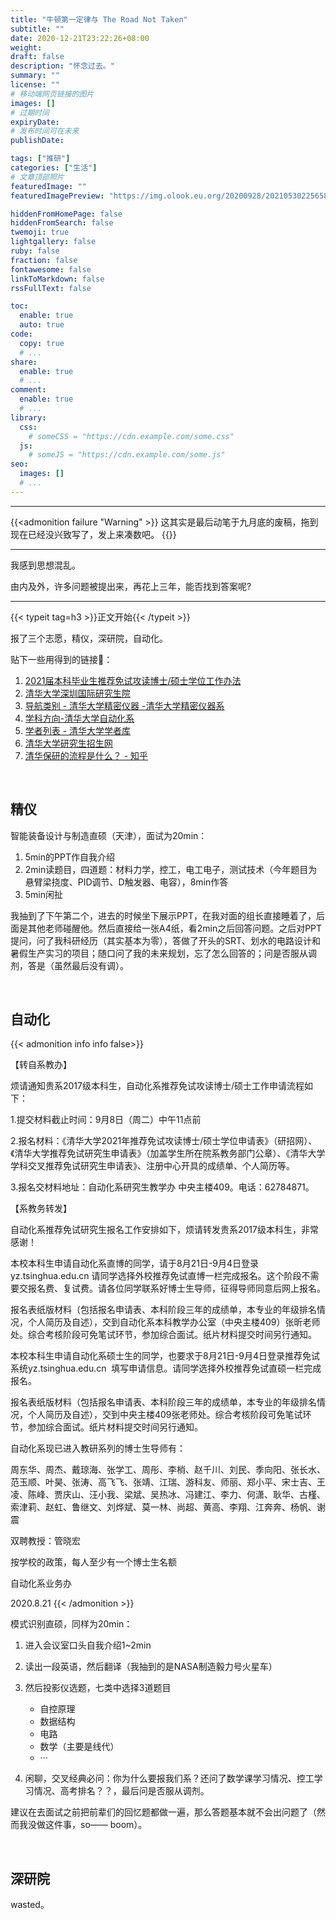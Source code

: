 ```yaml
---
title: "牛顿第一定律与 The Road Not Taken"
subtitle: ""
date: 2020-12-21T23:22:26+08:00
weight: 
draft: false
description: "怀念过去。"
summary: ""
license: ""
# 移动端网页链接的图片
images: []
# 过期时间
expiryDate: 
# 发布时间可在未来
publishDate: 

tags: ["推研"]
categories: ["生活"]
# 文章顶部照片
featuredImage: ""
featuredImagePreview: "https://img.olook.eu.org/20200928/20210530225658.jpg"

hiddenFromHomePage: false
hiddenFromSearch: false
twemoji: true
lightgallery: false
ruby: false
fraction: false
fontawesome: false
linkToMarkdown: false
rssFullText: false

toc:
  enable: true
  auto: true
code:
  copy: true
  # ...
share:
  enable: true
  # ...
comment:
  enable: true
  # ...
library:
  css:
    # someCSS = "https://cdn.example.com/some.css"
  js:
    # someJS = "https://cdn.example.com/some.js"
seo:
  images: []
  # ...
---
```


<!--more-->
---
{{<admonition failure "Warning" >}}
这其实是最后动笔于九月底的废稿，拖到现在已经没兴致写了，发上来凑数吧。
{{</admonition>}}

---


我感到思想混乱。

由内及外，许多问题被提出来，再花上三年，能否找到答案呢?

---

{{< typeit tag=h3 >}}正文开始{{< /typeit >}}

报了三个志愿，精仪，深研院，自动化。

贴下一些用得到的链接:link:：

1. [2021届本科毕业生推荐免试攻读博士/硕士学位工作办法](https://mp.weixin.qq.com/s?__biz=MzAxMDcwMDcwOQ==&mid=2655840146&idx=1&sn=8191a6411605e68c31ea5a2a1a3ff98f)
2. [清华大学深圳国际研究生院](https://www.sigs.tsinghua.edu.cn)
3. [导航类别 - 清华大学精密仪器 -清华大学精密仪器系](http://faculty.dpi.tsinghua.edu.cn/index.html)
4. [学科方向-清华大学自动化系](http://www.au.tsinghua.edu.cn/kxyj/xkfx.htm)
5. [学者列表 - 清华大学学者库](https://thurid.lib.tsinghua.edu.cn/scholar/?departmentsCode=6)
6. [清华大学研究生招生网](http://yz.tsinghua.edu.cn/)
7. [清华保研的流程是什么？ - 知乎](https://www.zhihu.com/question/29092915/answer/101719217)

​    

## 精仪

智能装备设计与制造直硕（天津），面试为20min：

1. 5min的PPT作自我介绍
2. 2min读题目，四道题：材料力学，控工，电工电子，测试技术（今年题目为悬臂梁挠度、PID调节、D触发器、电容），8min作答
3. 5min闲扯

我抽到了下午第二个，进去的时候坐下展示PPT，在我对面的组长直接睡着了，后面是其他老师碰醒他。然后直接给一张A4纸，看2min之后回答问题。之后对PPT提问，问了我科研经历（其实基本为零），答做了开头的SRT、划水的电路设计和暑假生产实习的项目；随口问了我的未来规划，忘了怎么回答的；问是否服从调剂，答是（虽然最后没有调）。

​    

## 自动化

{{< admonition info info false>}}

【转自系教办】

烦请通知贵系2017级本科生，自动化系推荐免试攻读博士/硕士工作申请流程如下：

1.提交材料截止时间：9月8日（周二）中午11点前

2.报名材料：《清华大学2021年推荐免试攻读博士/硕士学位申请表》（研招网）、《清华大学推荐免试研究生申请表》（加盖学生所在院系教务部门公章）、《清华大学学科交叉推荐免试研究生申请表》、注册中心开具的成绩单、个人简历等。

3.报名交材料地址：自动化系研究生教学办 中央主楼409。电话：62784871。

【系教务转发】

自动化系推荐免试研究生报名工作安排如下，烦请转发贵系2017级本科生，非常感谢！

本校本科生申请自动化系直博的同学，请于8月21日-9月4日登录yz.tsinghua.edu.cn 请同学选择外校推荐免试直博一栏完成报名。这个阶段不需要交报名费、复试费。请各位同学联系好博士生导师，征得导师同意后网上报名。

报名表纸版材料（包括报名申请表、本科阶段三年的成绩单，本专业的年级排名情况，个人简历及自述），交到自动化系本科教学办公室（中央主楼409）张昕老师处。综合考核阶段可免笔试环节，参加综合面试。纸片材料提交时间另行通知。

本校本科生申请自动化系硕士生的同学，也要求于8月21日-9月4日登录推荐免试系统yz.tsinghua.edu.cn  填写申请信息。请同学选择外校推荐免试直硕一栏完成报名。

报名表纸版材料（包括报名申请表、本科阶段三年的成绩单，本专业的年级排名情况，个人简历及自述），交到中央主楼409张老师处。综合考核阶段可免笔试环节，参加综合面试。纸片材料提交时间另行通知。

自动化系现已进入教研系列的博士生导师有：

周东华、周杰、戴琼海、张学工、周彤、李梢、赵千川、刘民、季向阳、张长水、范玉顺、叶昊、张涛、高飞飞、张靖、江瑞、游科友、师丽、郑小平、宋士吉、王凌、陈峰、贾庆山、汪小我、梁斌、吴热冰、冯建江、李力、何潇、耿华、古槿、索津莉、赵虹、鲁继文、刘烨斌、莫一林、尚超、黄高、李翔、江奔奔、杨帆、谢震

双聘教授：管晓宏

按学校的政策，每人至少有一个博士生名额

自动化系业务办

2020.8.21
{{< /admonition >}}

模式识别直硕，同样为20min：

1. 进入会议室口头自我介绍1~2min
2. 读出一段英语，然后翻译（我抽到的是NASA制造毅力号火星车）
3. 然后投影仪选题，七类中选择3道题目
   * 自控原理
   * 数据结构
   * 电路
   * 数学（主要是线代）
   * ···

4. 闲聊，交叉经典必问：你为什么要报我们系？还问了数学课学习情况、控工学习情况、高考排名？？，最后问是否服从调剂。

建议在去面试之前把前辈们的回忆题都做一遍，那么答题基本就不会出问题了（然而我没做这件事，so—— boom）。

​    

## 深研院 ##

wasted。

   